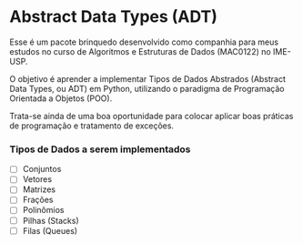 # Abstract Data Types (ADT)

Esse é um pacote brinquedo desenvolvido como companhia para meus estudos no curso de Algoritmos e Estruturas de Dados (MAC0122) no IME-USP. 

O objetivo é aprender a implementar Tipos de Dados Abstrados (Abstract Data Types, ou ADT) em Python, utilizando o paradigma de Programação Orientada a Objetos (POO).

Trata-se ainda de uma boa oportunidade para colocar aplicar boas práticas de programação e tratamento de exceções.

### Tipos de Dados a serem implementados

- [ ] Conjuntos
- [ ] Vetores
- [ ] Matrizes
- [ ] Frações
- [ ] Polinômios
- [ ] Pilhas (Stacks)
- [ ] Filas (Queues)
